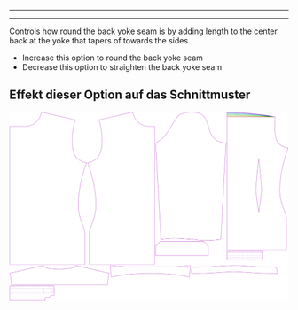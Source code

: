 ***

***

Controls how round the back yoke seam is by adding length to the center back at the yoke that tapers of towards the sides.

-   Increase this option to round the back yoke seam
-   Decrease this option to straighten the back yoke seam

## Effekt dieser Option auf das Schnittmuster

![Dieses Bild zeigt den Effekt dieser Option, indem es mehrere Varianten überlagert, die einen anderen Wert für diese Option haben](simon_roundback_sample.svg "Effekt dieser Option auf das Schnittmuster")
